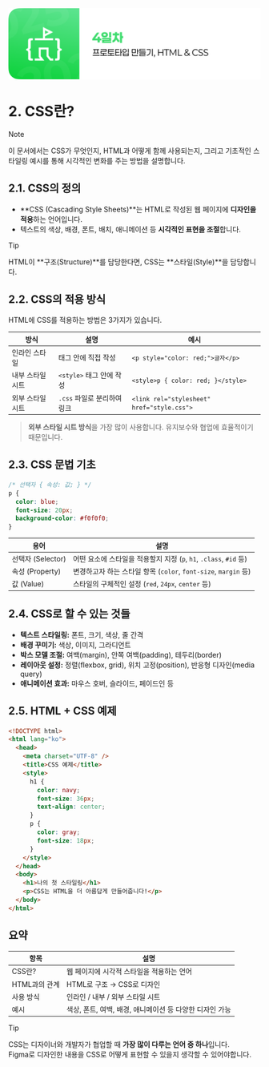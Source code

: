 <img src="./header.png" />

# 2. CSS란?

> [!NOTE]  
> 이 문서에서는 CSS가 무엇인지, HTML과 어떻게 함께 사용되는지, 그리고 기초적인 스타일링 예시를 통해 시각적인 변화를 주는 방법을 설명합니다.

## 2.1. CSS의 정의

- **CSS (Cascading Style Sheets)**는 HTML로 작성된 웹 페이지에 **디자인을 적용**하는 언어입니다.
- 텍스트의 색상, 배경, 폰트, 배치, 애니메이션 등 **시각적인 표현을 조절**합니다.

> [!TIP]  
> HTML이 **구조(Structure)**를 담당한다면, CSS는 **스타일(Style)**을 담당합니다.

## 2.2. CSS의 적용 방식

HTML에 CSS를 적용하는 방법은 3가지가 있습니다.

| 방식             | 설명                        | 예시                                       |
| ---------------- | --------------------------- | ------------------------------------------ |
| 인라인 스타일    | 태그 안에 직접 작성         | `<p style="color: red;">글자</p>`          |
| 내부 스타일 시트 | `<style>` 태그 안에 작성    | `<style>p { color: red; }</style>`         |
| 외부 스타일 시트 | `.css` 파일로 분리하여 링크 | `<link rel="stylesheet" href="style.css">` |

> **외부 스타일 시트 방식**을 가장 많이 사용합니다. 유지보수와 협업에 효율적이기 때문입니다.

## 2.3. CSS 문법 기초

```css
/* 선택자 { 속성: 값; } */
p {
  color: blue;
  font-size: 20px;
  background-color: #f0f0f0;
}
```

| 용어              | 설명                                                               |
| ----------------- | ------------------------------------------------------------------ |
| 선택자 (Selector) | 어떤 요소에 스타일을 적용할지 지정 (`p`, `h1`, `.class`, `#id` 등) |
| 속성 (Property)   | 변경하고자 하는 스타일 항목 (`color`, `font-size`, `margin` 등)    |
| 값 (Value)        | 스타일의 구체적인 설정 (`red`, `24px`, `center` 등)                |

## 2.4. CSS로 할 수 있는 것들

- **텍스트 스타일링:** 폰트, 크기, 색상, 줄 간격
- **배경 꾸미기:** 색상, 이미지, 그라디언트
- **박스 모델 조절:** 여백(margin), 안쪽 여백(padding), 테두리(border)
- **레이아웃 설정:** 정렬(flexbox, grid), 위치 고정(position), 반응형 디자인(media query)
- **애니메이션 효과:** 마우스 호버, 슬라이드, 페이드인 등

## 2.5. HTML + CSS 예제

```html
<!DOCTYPE html>
<html lang="ko">
  <head>
    <meta charset="UTF-8" />
    <title>CSS 예제</title>
    <style>
      h1 {
        color: navy;
        font-size: 36px;
        text-align: center;
      }
      p {
        color: gray;
        font-size: 18px;
      }
    </style>
  </head>
  <body>
    <h1>나의 첫 스타일링</h1>
    <p>CSS는 HTML을 더 아름답게 만들어줍니다!</p>
  </body>
</html>
```

## 요약

| 항목          | 설명                                                     |
| ------------- | -------------------------------------------------------- |
| CSS란?        | 웹 페이지에 시각적 스타일을 적용하는 언어                |
| HTML과의 관계 | HTML로 구조 → CSS로 디자인                               |
| 사용 방식     | 인라인 / 내부 / 외부 스타일 시트                         |
| 예시          | 색상, 폰트, 여백, 배경, 애니메이션 등 다양한 디자인 가능 |

> [!TIP]
> CSS는 디자이너와 개발자가 협업할 때 **가장 많이 다루는 언어 중 하나**입니다.  
> Figma로 디자인한 내용을 CSS로 어떻게 표현할 수 있을지 생각할 수 있어야합니다.